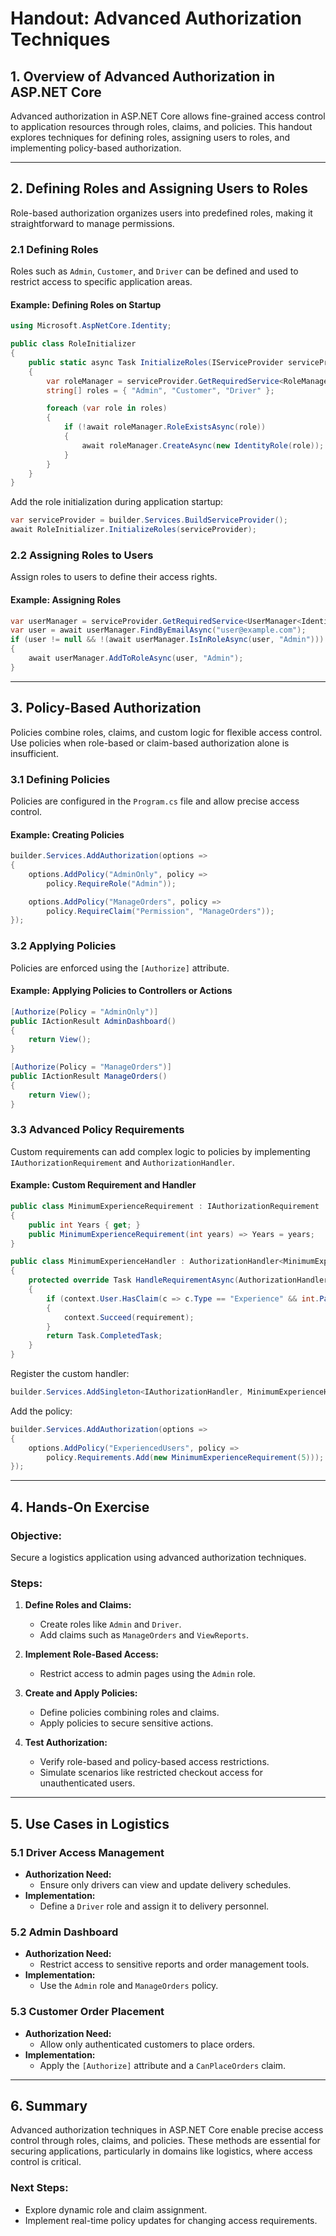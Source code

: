 # Handout: Advanced Authorization Techniques

## **1. Overview of Advanced Authorization in ASP.NET Core**

Advanced authorization in ASP.NET Core allows fine-grained access control to application resources through roles, claims, and policies. This handout explores techniques for defining roles, assigning users to roles, and implementing policy-based authorization.

---

## **2. Defining Roles and Assigning Users to Roles**

Role-based authorization organizes users into predefined roles, making it straightforward to manage permissions.

### **2.1 Defining Roles**

Roles such as `Admin`, `Customer`, and `Driver` can be defined and used to restrict access to specific application areas.

#### **Example: Defining Roles on Startup**

```csharp
using Microsoft.AspNetCore.Identity;

public class RoleInitializer
{
    public static async Task InitializeRoles(IServiceProvider serviceProvider)
    {
        var roleManager = serviceProvider.GetRequiredService<RoleManager<IdentityRole>>();
        string[] roles = { "Admin", "Customer", "Driver" };

        foreach (var role in roles)
        {
            if (!await roleManager.RoleExistsAsync(role))
            {
                await roleManager.CreateAsync(new IdentityRole(role));
            }
        }
    }
}
```

Add the role initialization during application startup:

```csharp
var serviceProvider = builder.Services.BuildServiceProvider();
await RoleInitializer.InitializeRoles(serviceProvider);
```

### **2.2 Assigning Roles to Users**

Assign roles to users to define their access rights.

#### **Example: Assigning Roles**

```csharp
var userManager = serviceProvider.GetRequiredService<UserManager<IdentityUser>>();
var user = await userManager.FindByEmailAsync("user@example.com");
if (user != null && !(await userManager.IsInRoleAsync(user, "Admin")))
{
    await userManager.AddToRoleAsync(user, "Admin");
}
```

---

## **3. Policy-Based Authorization**

Policies combine roles, claims, and custom logic for flexible access control. Use policies when role-based or claim-based authorization alone is insufficient.

### **3.1 Defining Policies**

Policies are configured in the `Program.cs` file and allow precise access control.

#### **Example: Creating Policies**

```csharp
builder.Services.AddAuthorization(options =>
{
    options.AddPolicy("AdminOnly", policy =>
        policy.RequireRole("Admin"));

    options.AddPolicy("ManageOrders", policy =>
        policy.RequireClaim("Permission", "ManageOrders"));
});
```

### **3.2 Applying Policies**

Policies are enforced using the `[Authorize]` attribute.

#### **Example: Applying Policies to Controllers or Actions**

```csharp
[Authorize(Policy = "AdminOnly")]
public IActionResult AdminDashboard()
{
    return View();
}

[Authorize(Policy = "ManageOrders")]
public IActionResult ManageOrders()
{
    return View();
}
```

### **3.3 Advanced Policy Requirements**

Custom requirements can add complex logic to policies by implementing `IAuthorizationRequirement` and `AuthorizationHandler`.

#### **Example: Custom Requirement and Handler**

```csharp
public class MinimumExperienceRequirement : IAuthorizationRequirement
{
    public int Years { get; }
    public MinimumExperienceRequirement(int years) => Years = years;
}

public class MinimumExperienceHandler : AuthorizationHandler<MinimumExperienceRequirement>
{
    protected override Task HandleRequirementAsync(AuthorizationHandlerContext context, MinimumExperienceRequirement requirement)
    {
        if (context.User.HasClaim(c => c.Type == "Experience" && int.Parse(c.Value) >= requirement.Years))
        {
            context.Succeed(requirement);
        }
        return Task.CompletedTask;
    }
}
```

Register the custom handler:

```csharp
builder.Services.AddSingleton<IAuthorizationHandler, MinimumExperienceHandler>();
```

Add the policy:

```csharp
builder.Services.AddAuthorization(options =>
{
    options.AddPolicy("ExperiencedUsers", policy =>
        policy.Requirements.Add(new MinimumExperienceRequirement(5)));
});
```

---

## **4. Hands-On Exercise**

### **Objective:**

Secure a logistics application using advanced authorization techniques.

### **Steps:**

1. **Define Roles and Claims:**
   - Create roles like `Admin` and `Driver`.
   - Add claims such as `ManageOrders` and `ViewReports`.

2. **Implement Role-Based Access:**
   - Restrict access to admin pages using the `Admin` role.

3. **Create and Apply Policies:**
   - Define policies combining roles and claims.
   - Apply policies to secure sensitive actions.

4. **Test Authorization:**
   - Verify role-based and policy-based access restrictions.
   - Simulate scenarios like restricted checkout access for unauthenticated users.

---

## **5. Use Cases in Logistics**

### **5.1 Driver Access Management**

- **Authorization Need:**
  - Ensure only drivers can view and update delivery schedules.
- **Implementation:**
  - Define a `Driver` role and assign it to delivery personnel.

### **5.2 Admin Dashboard**

- **Authorization Need:**
  - Restrict access to sensitive reports and order management tools.
- **Implementation:**
  - Use the `Admin` role and `ManageOrders` policy.

### **5.3 Customer Order Placement**

- **Authorization Need:**
  - Allow only authenticated customers to place orders.
- **Implementation:**
  - Apply the `[Authorize]` attribute and a `CanPlaceOrders` claim.

---

## **6. Summary**

Advanced authorization techniques in ASP.NET Core enable precise access control through roles, claims, and policies. These methods are essential for securing applications, particularly in domains like logistics, where access control is critical.

### **Next Steps:**

- Explore dynamic role and claim assignment.
- Implement real-time policy updates for changing access requirements.
